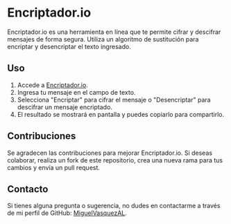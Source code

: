 # Encriptador.io

Encriptador.io es una herramienta en línea que te permite cifrar y descifrar mensajes de forma segura. Utiliza un algoritmo de sustitución para encriptar y desencriptar el texto ingresado.

## Uso

1. Accede a [Encriptador.io](https://miguelvasquezal.github.io/Encriptador.io/).
2. Ingresa tu mensaje en el campo de texto.
3. Selecciona "Encriptar" para cifrar el mensaje o "Desencriptar" para descifrar un mensaje encriptado.
4. El resultado se mostrará en pantalla y puedes copiarlo para compartirlo.

## Contribuciones

Se agradecen las contribuciones para mejorar Encriptador.io. Si deseas colaborar, realiza un fork de este repositorio, crea una nueva rama para tus cambios y envía un pull request.

## Contacto

Si tienes alguna pregunta o sugerencia, no dudes en contactarme a través de mi perfil de GitHub: [MiguelVasquezAL](https://github.com/MiguelVasquezAL).
